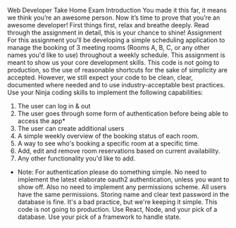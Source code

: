 Web Developer Take Home Exam
Introduction
You made it this far, it means we think you’re an awesome person. Now it’s time to prove that
you’re an awesome developer!
First things first, relax and breathe deeply. Read through the assignment in detail, this is your
chance to shine!
Assignment
For this assignment you'll be developing a simple scheduling application to manage the
booking of 3 meeting rooms (Rooms A, B, C, or any other names you'd like to use) throughout
a weekly schedule.
This assignment is meant to show us your core development skills. This code is not going to
production, so the use of reasonable shortcuts for the sake of simplicity are accepted.
However, we still expect your code to be clean, clear, documented where needed and to use
industry-acceptable best practices.
Use your Ninja coding skills to implement the following capabilities:
1. The user can log in & out
2. The user goes through some form of authentication before being able to access the app*
3. The user can create additional users
4. A simple weekly overview of the booking status of each room.
5. A way to see who's booking a specific room at a specific time.
6. Add, edit and remove room reservations based on current availability.
7. Any other functionality you'd like to add.
* Note: For authentication please do something simple. No need to implement the latest
elaborate oauth2 authentication, unless you want to show off. Also no need to implement any
permissions scheme. All users have the same permissions. Storing name and clear text
password in the database is fine. It's a bad practice, but we're keeping it simple. This code is not
going to production.
Use React, Node, and your pick of a database. Use your pick of a framework to handle state.